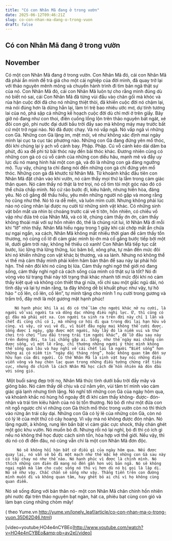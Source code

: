 ```yaml
---
title: "Có con Nhân Mã đang ở trong vườn"
date: 2025-06-12T09:46:21Z
slug: co-con-nhan-ma-dang-o-trong-vuon
draft: false
---
```


## Có con Nhân Mã đang ở trong vườn

## November

​Có một con Nhân Mã đang ở trong vườn.
Con Nhân Mã đó, cái con Nhân Mã đã phải ẩn mình để trả giá cho một cái nghiệp của đời mình, đã quay trở lại với thảo nguyên mênh mông và chuyến hành trình đi tìm bản ngã thật sự của nó.
Con Nhân Mã đó, cái con Nhân Mã luôn tự cho rằng mình đúng dù nó biết nó sai, cái Con Nhân Mã đã từng vùi đầu vào chăn gối mà khóc và rủa hận cuộc đời đã cho nó những thiệt thòi, đã khiến cuộc đời nó chậm lại, mà nói đúng hơn là dừng hẳn lại, làm trì trệ bao nhiêu ước mơ, dự tính tương lai của nó, phá sập cả những kế hoạch cuộc đời dù chỉ mới ở trên giấy. Bây giờ nó đang như con thoi, điên cuồng lồng lộn trên thảo nguyên bát ngát, xé đôi con gió, phi nước đại dưới bầu trời đầy sao mà không mảy may trước bất cứ một trở ngại nào. Nó đã được chạy.​
Và nó vấp ngã. Nó vấp ngã vì những con Gà. Những con Gà lặng im, mệt mỏi, vẻ như không xác định mai ngày mình lại cục ta cục tác phương nào. Những con Gà đang đứng yên mổ thóc, đôi khi chúng lại ỳ ạch vỗ cánh bay. Phập. Phập. Cú vỗ cánh kéo dài dăm ba phút, đủ xa để phi từ bãi thóc này đến bãi thóc khác. Đương nhiên cũng có những con gà có cú vỗ cánh của những con diều hâu, mạnh mẽ và đầy uy lực dù nó mang hình hài một con gà, và đó là những con gà đáng ngưỡng mộ. Tuy vậy, chúng ta chỉ đang nói đến những con gà chỉ đứng yên mổ thóc. Những con gà đã khước từ Nhân Mã.​
Từ khoảnh khắc đầu tiên con Nhân Mã đặt chân vào khi vườn, nó cảm thấy mọi thứ lạ lẫm trong cảm giác thân quen. Nó cảm thấy nó thật là trơ trọi, nó cố tìm tòi một góc nào đó có thể chứa chấp mình. Nó cứ rảo bước đi, kiêu hãnh, nhưng hiền hòa, đáng yêu. Nó cố gắng để thấu hiểu, yêu mến những người nó gặp và mong rằng họ cũng như thế. Nó tỏ ra dễ mến, và luôn mỉm cười. Nhưng không phải lúc nào nó cũng nhân lại được nụ cười từ những sinh vật khác. Có những sinh vật bốn mắt ưa nhìn bị choáng trước cái vẻ tí tởn, hồn nhiên, có chiều vồ vập như đứa trẻ của Nhân Mã, và có lẽ, chúng cảm thấy ớn ớn, cảm thấy không thoải mái với sự hồn nhiên đó, thế là chúng rút lui, lờ Nhân Mã đi mỗi khi “lỡ” nhìn thấy. Nhân Mã hiểu ngay trong 1 giây khi cái chớp mắt ẩn chứa sự ngại ngần, xa cách, Nhân Mã không mất nhiều thời gian để cảm thấy tổn thương, nó cũng cố lờ đi cảm giác mình bị-ớn mà cố gắng bước tiếp bởi một lẽ, dưới gầm trời này, không hề thiếu cỏ xanh!​
        Con Nhân Mã tiếp tục cất bước, lúc lững thà lững thững, lúc băm bổ, xông pha, tự mãn đến mức đôi khi nó khiến những con vật khác bị thương, và xa lánh. Nhưng nó không thể vì thế mà cảm thấy mình phải kiềm hãm bản thân để sau này lại phải hối hận. Thế nên đôi khi nó cũng bị lừa. Cảm thấy nghi ngờ thế giới nó đang sống, cảm thấy nghi ngờ cả cách sống của mình có thật sự là tốt? Nó đi vòng vèo từ trạng thái này tới trạng thái khác nhanh tới mức đôi khi nó cảm thấy kiệt quệ và không còn thiết tha gì nữa, rồi chỉ sau một giấc ngủ dài, nó tỉnh dậy và lại tự mãn rằng, ta đây không dễ bị khuất phục như vậy, tự hô hào “ cố lên, cố lên, cố lên”, tự mình tặng cho mình 1 nụ cười trong gương và trầm trồ, đây mới là một gương mặt hạnh phúc!

        Nó hạnh phúc khi là ai đó có thể làm cho người khác nở nụ cười, là người vỗ vai người ta và dõng dạc những điều nghị lực. Ừ, thì cũng có gì đâu mà phải xót xa. Con người ta sinh ra trên đời này chỉ 1 lần và chết đi cũng chỉ có 1, mà những cơ hội đi qua trong đời lại hạn hữu vô cùng. vì vậy, cứ vui vẻ đi, vì biết đâu ngày mai không thể cười được. Sống được 1 ngày, gặp được một người, hãy lấy đó là niềm vui và thử chơi trò chơi “lưu dấu trong trái tim người khác”, để lỡ đâu sau này trên đường đời, ta lại chẳng gặp ai. Sống, như thể ngày mai chẳng còn được sống, vì một lẽ rằng, chỉ thường những người ý thức mình không thể sống quá lâu và hay nghĩ vế cái chết lại là người “Biết sống” hơn những ai có niềm tin “ngày dài tháng rộng”, hoặc không quan tâm đến sự hữu hạn của đời người. Có thể Nhân Mã là sinh vật hay nói những điều viễn vông và hay chèn lạc quan trong những điều tưởng chừng rất tiêu cực, nhưng đó chính là cách Nhân Mã học cách để hồn nhiên mà đón đầu với sóng gió.

​
         Một buổi sáng đẹp trời nọ, Nhân Mã thức tỉnh dưới bầu trời đầy mây và giông bão. Nó cảm thấy dễ chịu và cứ nằm yên, vùi tâm trí mình vào cảm giác giá lạnh nhưng tĩnh lặng. Nó nghĩ tới những con Gà của ngày hôm qua, và khoảnh khắc nó hùng hổ ngoảy đít đi khi cảm thấy không- được- đón- nhận và trái tim kiêu hãnh của nó bị tổn thương. Nó bỏ đi như một đứa con nít ngỗ ngược chỉ vì những con Gà thích mổ thóc trong vườn còn nó thì thích vào rừng ăn trái cây dại. Những con Gà có lý lẽ của những còn Gà, còn nó có lý lẽ của một thứ cỏ cây hoang. Vì vậy mà nó không được đón nhận. Nó lặng người, à không, rung lên bần bật vì cảm giác cực shock, thấy chán ghét một góc khu vườn. Nó muốn bỏ đi. Nhưng rồi nó lại nghĩ, bỏ đi thì có ích gì nếu nó không thể học được cách sinh tồn, hòa hợp vơi thế giới. Nếu vậy, thì dù nó có đi đến đâu, nó cũng vẫn chỉ là một con Nhân Mã đơn độc.

         Nó sẽ không hối hận bất cứ điều gì của ngày hôm qua. Nếu được quay lại, nó vẫn sẽ bỏ đi một mạch như thế mặc kệ những con Gà sau này có tẩy chay nó như thế nào. Nó hạnh phúc vì đơợc là chính mình. Nó thích những cơn điên đã mang nó đến gần hơn với bản ngã. Nó sẽ không ngại ngần mà làm cho cuộc sống nó thú vị hơn dù nó bị gọi là lập dị. Nó sẽ như vậy. Chắc chắn sẽ sống như vậy. Thẳng tiến trên con đường mình muốn đi và không quan tâm, hay ghét bỏ ai chỉ vì họ không cùng quan điểm.
Nó sẽ sống đúng với bản thân nó- một con Nhân Mã chân chính hồn nhiên phi nước đại trên thảo nguyên bạt ngàn, hát ca, phiêu bạt cùng con gió và làm bạn cùng những chòm mây!


( theo Yume.vn http://yume.vn/lonely_leaf/article/co-con-nhan-ma-o-trong-vuon.35D62D46.html)

[video=youtube;HO4e4nCYBEo]http://www.youtube.com/watch?v=HO4e4nCYBEo&amp;ob=av2e[/video]